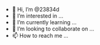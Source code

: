 
- 👋 Hi, I’m @23834d
- 👀 I’m interested in ...
- 🌱 I’m currently learning ...
- 💞️ I’m looking to collaborate on ...
- 📫 How to reach me ...

<!---
23834d/23834d is a ✨ special ✨ repository because its `README.md` (this file) appears on your GitHub profile.
You can click the Preview link to take a look at your changes.
--->
